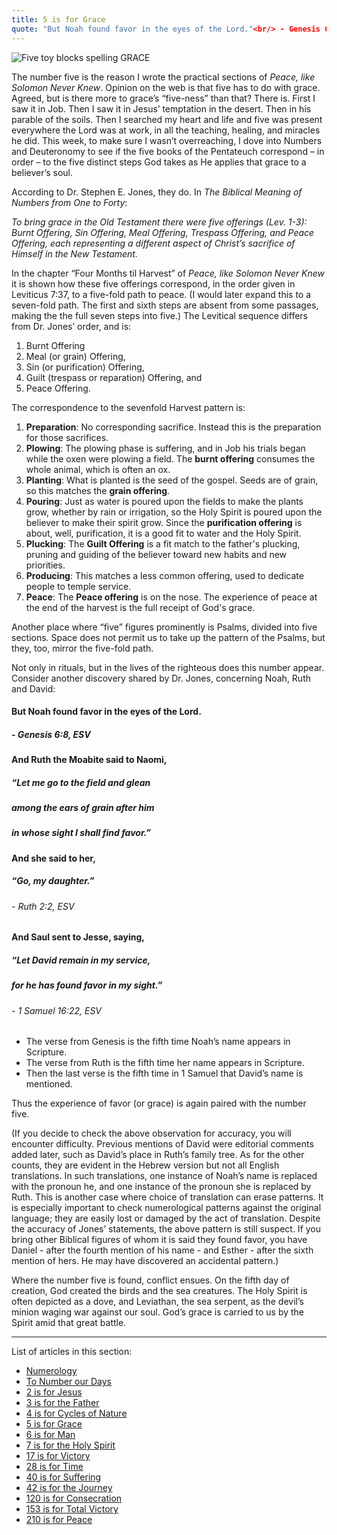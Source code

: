 ```yaml
---
title: 5 is for Grace
quote: "But Noah found favor in the eyes of the Lord."<br/> - Genesis 6:8
---
```

<img class="center" src="images/grace-blocks.png" alt="Five toy blocks spelling GRACE"/>

The number five is the reason I wrote the practical sections of *Peace, like Solomon Never Knew*. Opinion on the web is that five has to do with grace. Agreed, but is there more to grace’s “five-ness” than that? There is. First I saw it in Job. Then I saw it in Jesus’ temptation in the desert. Then in his parable of the soils. Then I searched my heart and life and five was present everywhere the Lord was at work, in all the teaching, healing, and miracles he did. This week, to make sure I wasn’t overreaching, I dove into Numbers and Deuteronomy to see if the five books of the Pentateuch correspond – in order – to the five distinct steps God takes as He applies that grace to a believer’s soul.

According to Dr. Stephen E. Jones, they do. In *The Biblical Meaning of Numbers from One to Forty*:

*To bring grace in the Old Testament there were five offerings (Lev. 1-3): Burnt Offering, Sin Offering, Meal Offering, Trespass Offering, and Peace Offering, each representing a different aspect of Christ’s sacrifice of Himself in the New Testament.*

In the chapter “Four Months til Harvest” of *Peace, like Solomon Never Knew* it is shown how these five offerings correspond, in the order given in Leviticus 7:37, to a five-fold path to peace. (I would later expand this to a seven-fold path. The first and sixth steps are absent from some passages, making the the full seven steps into five.) The Levitical sequence differs from Dr. Jones’ order, and is:

  1. Burnt Offering
  2. Meal (or grain) Offering, 
  3. Sin (or purification) Offering, 
  4. Guilt (trespass or reparation) Offering, and 
  5. Peace Offering.

The correspondence to the sevenfold Harvest pattern is:

  1. **Preparation**: No corresponding sacrifice. Instead this is the preparation for those sacrifices.
  2. **Plowing**: The plowing phase is suffering, and in Job his trials began while the oxen were plowing a field. The **burnt offering** consumes the whole animal, which is often an ox. 
  3. **Planting**: What is planted is the seed of the gospel. Seeds are of grain, so this matches the **grain offering**. 
  4. **Pouring**: Just as water is poured upon the fields to make the plants grow, whether by rain or irrigation, so the Holy Spirit is poured upon the believer to make their spirit grow. Since the **purification offering** is about, well, purification, it is a good fit to water and the Holy Spirit.
  5. **Plucking**: The **Guilt Offering** is a fit match to the father's plucking, pruning and guiding of the believer toward new habits and new priorities.
  6. **Producing**: This matches a less common offering, used to dedicate people to temple service. 
  7. **Peace**: The **Peace offering** is on the nose. The experience of peace at the end of the harvest is the full receipt of God's grace.

Another place where “five” figures prominently is Psalms, divided into five sections. Space does not permit us to take up the pattern of the Psalms, but they, too, mirror the five-fold path.

Not only in rituals, but in the lives of the righteous does this number appear. Consider another discovery shared by Dr. Jones, concerning Noah, Ruth and David:

#### But Noah found favor in the eyes of the Lord. 
##### - Genesis 6:8, ESV

#### And Ruth the Moabite said to Naomi, 
##### “Let me go to the field and glean 
##### among the ears of grain after him 
##### in whose sight I shall find favor.” 
#### And she said to her, 
##### “Go, my daughter.” 
###### - Ruth 2:2, ESV

#### And Saul sent to Jesse, saying, 
##### “Let David remain in my service, 
##### for he has found favor in my sight.” 
###### - 1 Samuel 16:22, ESV

 - The verse from Genesis is the fifth time Noah’s name appears in Scripture. 
 - The verse from Ruth is the fifth time her name appears in Scripture. 
 - Then the last verse is the fifth time in 1 Samuel that David’s name is mentioned. 
   
Thus the experience of favor (or grace) is again paired with the number five.

(If you decide to check the above observation for accuracy, you will encounter difficulty. Previous mentions of David were editorial comments added later, such as David’s place in Ruth’s family tree. As for the other counts, they are evident in the Hebrew version but not all English translations. In such translations, one instance of Noah’s name is replaced with the pronoun he, and one instance of the pronoun she is replaced by Ruth. This is another case where choice of translation can erase patterns. It is especially important to check numerological patterns against the original language; they are easily lost or damaged by the act of translation. Despite the accuracy of Jones’ statements, the above pattern is still suspect. If you bring other Biblical figures of whom it is said they found favor, you have Daniel - after the fourth mention of his name - and Esther - after the sixth mention of hers. He may have discovered an accidental pattern.)

Where the number five is found, conflict ensues. On the fifth day of creation, God created the birds and the sea creatures. The Holy Spirit is often depicted as a dove, and Leviathan, the sea serpent, as the devil’s minion waging war against our soul. God’s grace is carried to us by the Spirit amid that great battle.

<hr/>

List of articles in this section:

  - [Numerology](./numerology.html)
  - [To Number our Days](./to-number-our-days.html)
  - [2 is for Jesus](./2-is-for-jesus.html)
  - [3 is for the Father](./3-is-for-the-father.html)
  - [4 is for Cycles of Nature](./4-is-for-cycles-of-nature.html)
  - [5 is for Grace](./5-is-for-grace.html)
  - [6 is for Man](./6-is-for-man.html)
  - [7 is for the Holy Spirit](./7-is-for-the-holy-spirit.html)
  - [17 is for Victory](./17-is-for-victory.html)
  - [28 is for Time](./28-is-for-time.html)
  - [40 is for Suffering](./40-is-for-suffering.html)
  - [42 is for the Journey](./42-is-for-the-journey.html)
  - [120 is for Consecration](./120-is-for-consecration.html)
  - [153 is for Total Victory](./153-is-for-total-victory.html)
  - [210 is for Peace](./210-is-for-peace.html)

